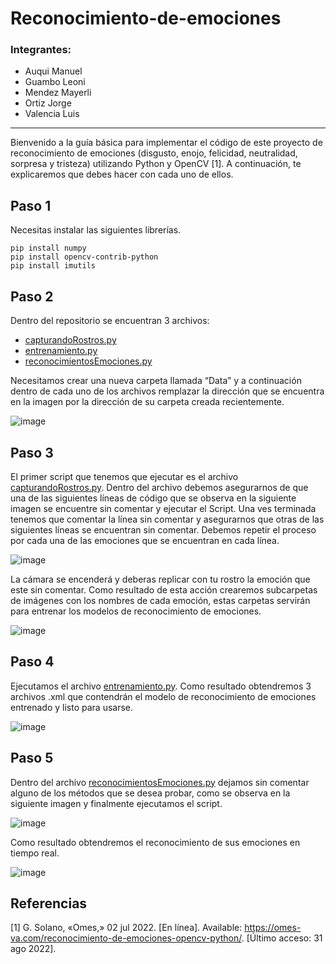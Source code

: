 # Reconocimiento-de-emociones
### Integrantes:
- Auqui Manuel
- Guambo Leoni
- Mendez Mayerli
- Ortiz Jorge
- Valencia Luis
---
Bienvenido a la guía básica para implementar el código de este proyecto de reconocimiento de emociones (disgusto, enojo, felicidad, neutralidad, sorpresa y tristeza) utilizando Python y OpenCV [1]. A continuación, te explicaremos que debes hacer con cada uno de ellos. 

## Paso 1
Necesitas instalar las siguientes librerías.

```
pip install numpy
pip install opencv-contrib-python
pip install imutils
```

## Paso 2
Dentro del repositorio se encuentran 3 archivos:
- [capturandoRostros.py](https://github.com/ManuEly19/Reconocimiento-de-emociones/blob/master/capturandoRostros.py)
- [entrenamiento.py](https://github.com/ManuEly19/Reconocimiento-de-emociones/blob/master/entrenando.py)
- [reconocimientosEmociones.py](https://github.com/ManuEly19/Reconocimiento-de-emociones/blob/master/reconocimientoEmociones.py)

Necesitamos crear una nueva carpeta llamada “Data” y a continuación dentro de cada uno de los archivos remplazar la dirección que se encuentra en la imagen por la dirección de su carpeta creada recientemente.

![image](https://user-images.githubusercontent.com/74938678/187807313-1dbc34b7-0534-472f-a61f-b8739c4b76da.png)
## Paso 3
El primer script que tenemos que ejecutar es el archivo [capturandoRostros.py](https://github.com/ManuEly19/Reconocimiento-de-emociones/blob/master/capturandoRostros.py).
Dentro del archivo debemos asegurarnos de que una de las siguientes líneas de código que se observa en la siguiente imagen se encuentre sin comentar y ejecutar el Script. Una ves terminada tenemos que comentar la línea sin comentar y asegurarnos que otras de las siguientes líneas se encuentran sin comentar. Debemos repetir el proceso por cada una de las emociones que se encuentran en cada línea. 

![image](https://user-images.githubusercontent.com/74938678/187807375-01c53cc8-1a42-4d32-87ba-8fe37c67d929.png)

La cámara se encenderá y deberas replicar con tu rostro la emoción que este sin comentar. Como resultado de esta acción crearemos subcarpetas de imágenes con los nombres de cada emoción, estas carpetas servirán para entrenar los modelos de reconocimiento de emociones.  

![image](https://user-images.githubusercontent.com/74938678/187807397-390da892-f89e-4cbf-a291-73f56b19c983.png)

## Paso 4
Ejecutamos el archivo [entrenamiento.py](https://github.com/ManuEly19/Reconocimiento-de-emociones/blob/master/entrenando.py).
Como resultado obtendremos 3 archivos .xml que contendrán el modelo de reconocimiento de emociones entrenado y listo para usarse. 

![image](https://user-images.githubusercontent.com/74938678/187807427-1b695588-d268-43fb-af7a-906378ac5416.png)

## Paso 5
Dentro del archivo [reconocimientosEmociones.py](https://github.com/ManuEly19/Reconocimiento-de-emociones/blob/master/reconocimientoEmociones.py) dejamos sin comentar alguno de los métodos que se desea probar, como se observa en la siguiente imagen y finalmente ejecutamos el script.  

![image](https://user-images.githubusercontent.com/74938678/187807468-5e0113df-764f-4dfd-9cfa-a7d5b8722395.png)

Como resultado obtendremos el reconocimiento de sus emociones en tiempo real.

![image](https://user-images.githubusercontent.com/74938678/187808820-9faa7409-c770-4fc7-ad40-660b22200fe9.png)

## Referencias

[1] 	G. Solano, «Omes,» 02 jul 2022. [En línea]. Available: https://omes-va.com/reconocimiento-de-emociones-opencv-python/. [Último acceso: 31 ago 2022].


